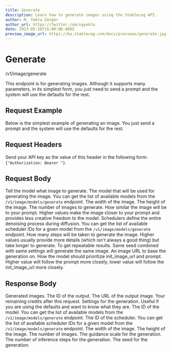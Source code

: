 ```yaml
---
title: Generate
description: Learn how to generate images using the Stablecog API.
author: M. Yekta Güngör
author_url: https://twitter.com/ngyekta
date: 2023-05-26T15:00:00.000Z
preview_image_url: https://ba.stablecog.com/docs/previews/generate.jpg
---
```


<script>
	import TypescriptRequest from './request/typescript.md';
	import PythonRequest from './request/python.md';
	import CurlRequest from './request/curl.md';
	import Response from './request/response.md';
	import Tabs from '$components/docs/tabs/Tabs.svelte';
	import Tab from '$components/docs/tabs/Tab.svelte';
	import RequestLine from '$components/docs/RequestLine.svelte';
	import Spacer from '$components/docs/Spacer.svelte';
	import Property from '$components/docs/Property.svelte';
	import Expandible from '$components/docs/Expandible.svelte';
	import Code from '$components/docs/Code.svelte';
	import CollapsibleJSON from '$components/docs/collapsibleJSON/CollapsibleJSON.svelte';
	import response from '$md/docs/v1/api-reference/image/generate/request/response.json';
</script>

# Generate

<RequestLine method='POST'>
	/v1/image/generate
</RequestLine>

This endpoint is for generating images. Although it supports many parameters, in its simplest form, you just need to send a prompt and the system will use the defaults for the rest.

## Request Example

Below is the simplest example of generating an image. You just send a prompt and the system will use the defaults for the rest.

<Tabs>
	<Tab value="cURL">
		<CurlRequest />
	</Tab>
	<Tab value="Typescript">
		<TypescriptRequest />
	</Tab>
	<Tab value="Python">
		<PythonRequest />
	</Tab>
</Tabs>

<CollapsibleJSON json={response} title="Response" />

<Spacer/>

## Request Headers

<Property name="Authorization" required type="string">
	Send your API key as the value of this header in the following form:<br>
	<Code>{"Authorization: Bearer <YOUR_STABLECOG_API_KEY>"}</Code>.
</Property>

<Spacer/>

## Request Body

<Property name="prompt" required type="string">
	Tell the model what image to generate.
</Property>
<Property name="model_id" type="TGenerationModelID" typeModifier="enum">
	The model that will be used for generating the image.
  <Expandible title="TGenerationModelID" yPadding>
		You can get the list of available models from the <Code href='/docs/v1/api-reference/image/models/generate'>/v1/image/models/generate</Code> endpoint.
	</Expandible>
</Property>
<Property name="width" type="int" min={256} max={1024}>
	The width of the image.
</Property>
<Property name="height" type="int" min={256} max={1024}>
	The height of the image.
</Property>
<Property name="num_outputs" type="int" min={1} max={4}>
	The number of images to generate.
</Property>
<Property name="guidance_scale" type="float" min={1} max={20}>
	How similar the image will be to your prompt. Higher values make the image closer to your prompt and provides less creative freedom to the model.
</Property>
<Property name="scheduler_id" type="TGenerationSchedulerID" typeModifier="enum">
	Schedulers define the entire denoising process during diffusion.
	<Expandible title="TGenerationSchedulerID" yPadding>
		You can get the list of available scheduler IDs for a given model from the <Code href='/docs/v1/api-reference/image/models/generate'>/v1/image/models/generate</Code> endpoint.
	</Expandible>
</Property>
<Property name="inference_steps" type="int" min={10} max={50}>
	How many steps will be taken to generate the image. Higher values usually provide more details (which isn't always a good thing) but take longer to generate.
</Property>
<Property name="seed" type="int">
	To get repeatable results. Same seed combined with same settings will generate the same image.
</Property>
<Property name="init_image_url" type="string">
	An image URL to base the generation on.
</Property>
<Property name="prompt_strength" type="float" min={0} max={1}>
	How the model should prioritize init_image_url and prompt. Higher value will follow the prompt more closely, lower value will follow the init_image_url more closely.
</Property>

<Spacer/>

## Response Body

<Property name="outputs" type="TOutput" typeModifier="array">
	Generated images.
	<Expandible title="TOutput" >
		<Property name="id" type="string">
			The ID of the output.
		</Property>
		<Property name="url" type="string">
			The URL of the output image.
		</Property>
	</Expandible>
</Property>
<Property name="remaining_credits" type="float">
	Your remaining credits after this request.
</Property>
<Property name="settings" type="TGenerationSettings" typeModifier="object">
	Settings for the generation. Useful if you are using the defaults and want to know what they are.
	<Expandible title="TGenerationSettings" >
		<Property name="model_id" type="TGenerationModelID" typeModifier="enum">
			The ID of the model.
			<Expandible title="TGenerationModelID" yPadding>
				You can get the list of available models from the <Code href='/docs/v1/api-reference/image/models/generate'>/v1/image/models/generate</Code> endpoint.
			</Expandible>
		</Property>
		<Property name="scheduler_id" type="TGenerationSchedulerID" typeModifier="enum">
			The ID of the scheduler.
			<Expandible title="TGenerationSchedulerID" yPadding>
				You can get the list of available scheduler IDs for a given model from the <Code href='/docs/v1/api-reference/image/models/generate'>/v1/image/models/generate</Code> endpoint.
			</Expandible>
		</Property>
		<Property name="width" type="int" min={256} max={1024}>
			The width of the image.
		</Property>
		<Property name="height" type="int" min={256} max={1024}>
			The height of the image.
		</Property>
		<Property name="num_outputs" type="int" min={1} max={4}>
			The number of images.
		</Property>
		<Property name="guidance_scale" type="float" min={1} max={20}>
			The guidance scale for the generation.
		</Property>
		<Property name="inference_steps" type="int" min={10} max={50}>
			The number of inference steps for the generation.
		</Property>
		<Property name="seed" type="int">
			The seed for the generation.
		</Property>
	</Expandible>
</Property>
